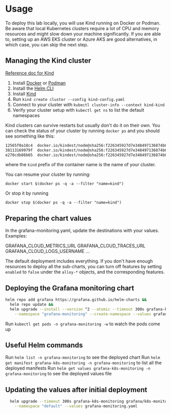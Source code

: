 # Usage

To deploy this lab locally, you will use Kind running on Docker or Podman. Be aware that local Kubernetes clusters require a lot of CPU and memory resources and might slow down your machine significantly. If you are able to, setting up an AWS EKS cluster or Azure AKS are good alternatives, in which case, you can skip the next step.

## Managing the Kind cluster

[Reference doc for Kind](https://kind.sigs.k8s.io/docs/user/quick-start/)

1. Install [Docker](https://docs.docker.com/engine/install/) or [Podman](https://podman.io/docs/installation)
1. Install the [Helm CLI](https://helm.sh/docs/intro/install/)
1. Install [Kind](https://kind.sigs.k8s.io/docs/user/quick-start/#installation)
1. Run `kind create cluster --config kind-config.yaml`
1. Connect to your cluster with `kubectl cluster-info --context kind-kind`
1. Verify your cluster setup with `kubectl get ns` to list the default namespaces

Kind clusters can survive restarts but usually don't do it on their own. You can check the status of your cluster by running `docker ps` and you should see something like this:

```bash
12565f0a18c4  docker.io/kindest/node@sha256:f226345927d7e348497136874b6d207e0b32cc52154ad8323129352923a3142f              2 months ago  Up 2 seconds                             kind-worker
38113169979f  docker.io/kindest/node@sha256:f226345927d7e348497136874b6d207e0b32cc52154ad8323129352923a3142f              2 months ago  Up 2 seconds                             kind-worker2
e270cdb86b65  docker.io/kindest/node@sha256:f226345927d7e348497136874b6d207e0b32cc52154ad8323129352923a3142f              2 months ago  Up 2 seconds  127.0.0.1:57725->6443/tcp  kind-control-plane
```

where the `kind` prefix  of the container name is the name of your cluster.

You can resume your cluster by running:

`docker start $(docker ps -q -a --filter "name=kind")`

Or stop it by running

`docker stop $(docker ps -q -a --filter "name=kind")`

## Preparing the chart values

In the grafana-monitoring.yaml, update the destinations with your values. Examples:

GRAFANA_CLOUD_METRICS_URL
GRAFANA_CLOUD_TRACES_URL
GRAFANA_CLOUD_LOGS_USERNAME
...

The default deployment includes everything. If you don't have enough resources to deploy all the sub-charts, you can turn off features by setting `enabled` to `false` under the `alloy-*` objects, and the corresponding features.

## Deploying the Grafana monitoring chart

```bash
helm repo add grafana https://grafana.github.io/helm-charts &&
  helm repo update &&
  helm upgrade --install --version ^2 --atomic --timeout 300s grafana-k8s-monitoring grafana/k8s-monitoring \
    --namespace "grafana-monitoring" --create-namespace --values grafana-monitoring.yaml
```

Run `kubectl get pods -n grafana-monitoring -w` to watch the pods come up

## Useful Helm commands

Run `helm list -n grafana-monitoring` to see the deployed chart
Run `helm get manifest grafana-k8s-monitoring -n grafana-monitoring` to list all the deployed manifests
Run `helm get values grafana-k8s-monitoring -n grafana-monitoring` to see the deployed values file

## Updating the values after initial deployment

```bash
  helm upgrade --timeout 300s grafana-k8s-monitoring grafana/k8s-monitoring \
    --namespace "default" --values grafana-monitoring.yaml
```
